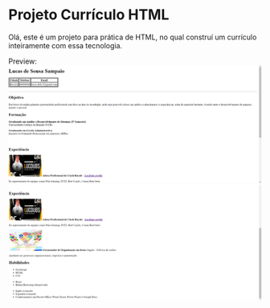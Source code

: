 # Projeto Currículo HTML

Olá, este é um projeto para prática de HTML, no qual construí um currículo inteiramente com essa tecnologia.

Preview:
<img src="pics/minicurriculo1.png">
<img src="pics/minicurriculo2.png">
        